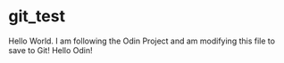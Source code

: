 # git_test

Hello World. I am following the Odin Project and am modifying this file to save to Git!
Hello Odin!
